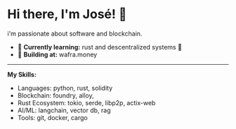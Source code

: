 # Hi there, I'm José! 👋

i'm passionate about software and blockchain.

-   🌱 **Currently learning:** rust and descentralized systems 🦀
-   🔭 **Building at:** wafra.money

---

**My Skills:**
- Languages: python, rust, solidity
- Blockchain: foundry, alloy,
- Rust Ecosystem: tokio, serde, libp2p, actix-web
- AI/ML: langchain, vector db, rag
- Tools: git, docker, cargo



